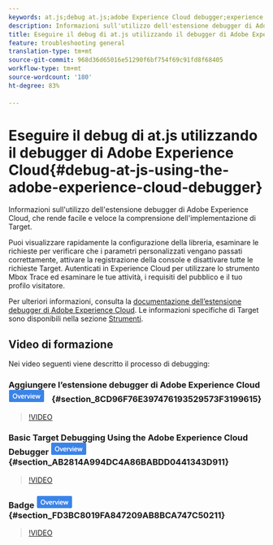 ```yaml
---
keywords: at.js;debug at.js;adobe Experience Cloud debugger;experience cloud debugger;mbox trace;mbox highlight;debug;debugging
description: Informazioni sull'utilizzo dell'estensione debugger di Adobe Experience Cloud, che rende facile e veloce la comprensione dell'implementazione di Target.
title: Eseguire il debug di at.js utilizzando il debugger di Adobe Experience Cloud
feature: troubleshooting general
translation-type: tm+mt
source-git-commit: 968d36d65016e51290f6bf754f69c91fd8f68405
workflow-type: tm+mt
source-wordcount: '180'
ht-degree: 83%

---
```



# Eseguire il debug di at.js utilizzando il debugger di Adobe Experience Cloud{#debug-at-js-using-the-adobe-experience-cloud-debugger}

Informazioni sull&#39;utilizzo dell&#39;estensione debugger di Adobe Experience Cloud, che rende facile e veloce la comprensione dell&#39;implementazione di Target.

Puoi visualizzare rapidamente la configurazione della libreria, esaminare le richieste per verificare che i parametri personalizzati vengano passati correttamente, attivare la registrazione della console e disattivare tutte le richieste Target. Autenticati in Experience Cloud per utilizzare lo strumento Mbox Trace ed esaminare le tue attività, i requisiti del pubblico e il tuo profilo visitatore.

Per ulteriori informazioni, consulta la [documentazione dell’estensione debugger di Adobe Experience Cloud](https://experienceleague.adobe.com/docs/debugger/using/experience-cloud-debugger.html). Le informazioni specifiche di Target sono disponibili nella sezione [Strumenti](https://experienceleague.adobe.com/docs/debugger/using/tools.html).

## Video di formazione

Nei video seguenti viene descritto il processo di debugging:

### Aggiungere l’estensione debugger di Adobe Experience Cloud ![badge Panoramica](/help/assets/overview.png) {#section_8CD96F76E397476193529573F3199615}

>[!VIDEO](https://video.tv.adobe.com/v/23114/)

### Basic Target Debugging Using the Adobe Experience Cloud Debugger ![Overview badge](/help/assets/overview.png) {#section_AB2814A994DC4A86BABDD0441343D911}

>[!VIDEO](https://video.tv.adobe.com/v/23115/)

### Badge ![Panoramica traccia mbox](/help/assets/overview.png) {#section_FD3BC8019FA847209AB8BCA747C50211}

>[!VIDEO](https://video.tv.adobe.com/v/23113/)
